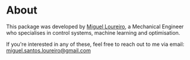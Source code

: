 # About

This package was developed by [Miguel Loureiro](https://github.com/MiguelLoureiro98), a Mechanical Engineer who specialises in control systems, machine learning and optimisation.

If you're interested in any of these, feel free to reach out to me via email: miguel.santos.loureiro@gmail.com